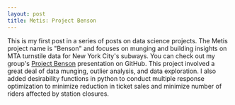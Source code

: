 ```yaml
---
layout: post
title: Metis: Project Benson
---
```


This is my first post in a series of posts on data science projects.  The Metis project name is "Benson" and focuses on munging and building insights on MTA turnstile data for New York City's subways.  You can check out my group's [Project Benson](https://github.com/Codr99/Portfolio/blob/master/Metis_mta_pit_crew.pdf) presentation on GitHub.  This project involved a great deal of data munging, outlier analysis, and data exploration.  I also added desirability functions in python to conduct multiple response optimization to minimize reduction in ticket sales and minimize number of riders affected by station closures.